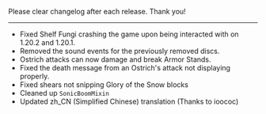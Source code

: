 Please clear changelog after each release.
Thank you!

-----------------

- Fixed Shelf Fungi crashing the game upon being interacted with on 1.20.2 and 1.20.1.
- Removed the sound events for the previously removed discs.
- Ostrich attacks can now damage and break Armor Stands.
- Fixed the death message from an Ostrich's attack not displaying properly.
- Fixed shears not snipping Glory of the Snow blocks
- Cleaned up `SonicBoomMixin`
- Updated zh_CN (Simplified Chinese) translation (Thanks to ioococ)
